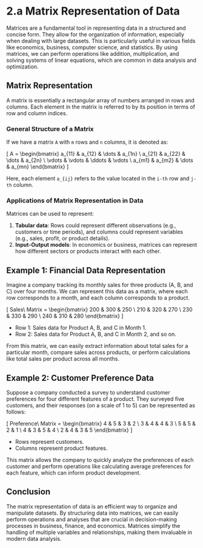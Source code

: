 # 2.a Matrix Representation of Data

Matrices are a fundamental tool in representing data in a structured and concise form. They allow for the organization of information, especially when dealing with large datasets. This is particularly useful in various fields like economics, business, computer science, and statistics. By using matrices, we can perform operations like addition, multiplication, and solving systems of linear equations, which are common in data analysis and optimization.

## Matrix Representation

A matrix is essentially a rectangular array of numbers arranged in rows and columns. Each element in the matrix is referred to by its position in terms of row and column indices.

### General Structure of a Matrix

If we have a matrix `A` with `m` rows and `n` columns, it is denoted as:

\[
A = 
\begin{bmatrix}
a_{11} & a_{12} & \dots  & a_{1n} \\
a_{21} & a_{22} & \dots  & a_{2n} \\
\vdots & \vdots & \ddots & \vdots \\
a_{m1} & a_{m2} & \dots  & a_{mn}
\end{bmatrix}
\]

Here, each element `a_{ij}` refers to the value located in the `i-th` row and `j-th` column.

### Applications of Matrix Representation in Data

Matrices can be used to represent:
1. **Tabular data**: Rows could represent different observations (e.g., customers or time periods), and columns could represent variables (e.g., sales, profit, or product details).
2. **Input-Output models**: In economics or business, matrices can represent how different sectors or products interact with each other.

## Example 1: Financial Data Representation

Imagine a company tracking its monthly sales for three products (A, B, and C) over four months. We can represent this data as a matrix, where each row corresponds to a month, and each column corresponds to a product.

\[
Sales\ Matrix =
\begin{bmatrix}
200 & 300 & 250 \\
210 & 320 & 270 \\
230 & 330 & 290 \\
240 & 310 & 280
\end{bmatrix}
\]

- Row 1: Sales data for Product A, B, and C in Month 1.
- Row 2: Sales data for Product A, B, and C in Month 2, and so on.

From this matrix, we can easily extract information about total sales for a particular month, compare sales across products, or perform calculations like total sales per product across all months.

## Example 2: Customer Preference Data

Suppose a company conducted a survey to understand customer preferences for four different features of a product. They surveyed five customers, and their responses (on a scale of 1 to 5) can be represented as follows:

\[
Preference\ Matrix =
\begin{bmatrix}
4 & 5 & 3 & 2 \\
3 & 4 & 4 & 3 \\
5 & 5 & 2 & 1 \\
4 & 3 & 5 & 4 \\
2 & 4 & 3 & 5
\end{bmatrix}
\]

- Rows represent customers.
- Columns represent product features.

This matrix allows the company to quickly analyze the preferences of each customer and perform operations like calculating average preferences for each feature, which can inform product development.

## Conclusion

The matrix representation of data is an efficient way to organize and manipulate datasets. By structuring data into matrices, we can easily perform operations and analyses that are crucial in decision-making processes in business, finance, and economics. Matrices simplify the handling of multiple variables and relationships, making them invaluable in modern data analysis.
